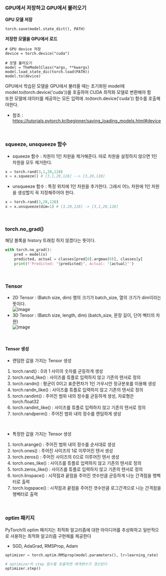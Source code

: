 ### GPU에서 저장하고 GPU에서 불러오기
**GPU 모델 저장**
```shell
torch.save(model.state_dict(), PATH)
```

**저장한 모델을 GPU에서 로드**
```shell
# GPU device 저장
device = torch.device("cuda")

# 모델 불러오기
model = TheModelClass(*args, **kwargs)
model.load_state_dic(torch.load(PATH))
model.to(device)
```
GPU에서 학습된 모델을 GPU에서 불러올 때는 초기화된 model에 model.to(torch.device('cuda'))를 호출하여 CUDA 최적화 모델로 변환해야 함 <br>
또한 모델에 데이터를 제공하는 모든 입력에 .to(torch.device('cuda')) 함수를 호출해야한다. <br>
* 참조 : https://tutorials.pytorch.kr/beginner/saving_loading_models.html#device
<br>

### squeeze, unsqueeze 함수
* squeeze 함수 : 차원이 1인 차원을 제거해준다. 따로 차원을 설정하지 않으면 1인 차원을 모두 제거한다. 
```python
x = torch.rand(3,1,20,128)
x = x.squeeze() # [3,1,20,128] --> [3,20,128]
```

* unsqueeze 함수 : 특정 위치에 1인 차원을 추가한다. 그래서 어느 차원에 1인 차원을 생성할지 꼭 지정해주어야 한다.
```python
x = torch.rand(3,20,128)
x = x.unsqueeze(dim=1) # [3,20,128] -> [3,1,20,128]
```
<br>

### torch.no_grad()
해당 블록을 history 트래킹 하지 않겠다는 뜻이다.
```python
with torch.no_grad():
    pred = model(x)
    predicted, actual = classes[pred[0].argmax(0)], classes[y]
    print(f'Predicted: "{predicted}", Actual: "{actual}"')
```
<br>

### Tensor
* 2D Tensor : (Batch size, dim) 행의 크기가 batch_size, 열의 크기가 dim이라는 뜻이다. <br>
![image](https://user-images.githubusercontent.com/39071676/141058380-ced90306-39f1-4e4c-9d33-86267a23fefe.png)
* 3D Tensor : (Batch size, length, dim) (batch_size, 문장 길이, 단어 벡터의 차원) <br>
![image](https://user-images.githubusercontent.com/39071676/141058364-9c155e33-33db-4f91-a5fe-abf545fbb2d0.png)
<br>

#### Tensor 생성
* 랜덤한 값을 가지는 Tensor 생성
1. torch.rand() : 0과 1 사이의 숫자를 균등하게 생성
2. torch.rand_like() : 사이즈를 튜플로 입력하지 않고 기존의 텐서로 정의
3. torch.randn() : 평균이 0이고 표준편차가 1인 가우시안 정규분포를 이용해 생성
4. torch.randn_like() :  사이즈를 튜플로 입력하지 않고 기존의 텐서로 정의
5. torch.randint() : 주어진 범위 내의 정수를 균등하게 생성, 자료형은 torch.float32
6. torch.randint_like() : 사이즈를 튜플로 입력하지 않고 기존의 텐서로 정의
7. torch.randperm() : 주어진 범위 내의 정수를 랜덤하게 생성
<br>

* 특정한 값을 가지는 Tensor 생성
1. torch.arange() : 주어진 범위 내의 정수를 순서대로 생성
2. torch.ones() : 주어진 사이즈의 1로 이루어진 텐서 생성
3. torch.zeros() : 주어진 사이즈의 0으로 이루어진 텐서 생성
4. torch.ones_like() : 사이즈를 튜플로 입력하지 않고 기존의 텐서로 정의
5. torch.zeros_like() : 사이즈를 튜플로 입력하지 않고 기존의 텐서로 정의
6. torch.linspace() : 시작점과 끝점을 주어진 갯수만큼 균등하게 나눈 간격점을 행벡터로 출력
7. torch.logspace() : 시작점과 끝점을 주어진 갯수만큼 로그간격으로 나눈 간격점을 행벡터로 출력
<br>

### optim 패키지
PyTorch의 optim 패키지는 최적화 알고리즘에 대한 아이디어를 추상화하고 일반적으로 사용하는 최적화 알고리즘 구현체를 제공한다
* SGD, AdaGrad, RMSProp, Adam 
```python
optimizer = torch.optim.RMSprop(model.parameters(), lr=learning_rate)

# optimizer의 step 함수를 호출하면 매개변수가 갱신된다
optimizer.step()
```
<br>
